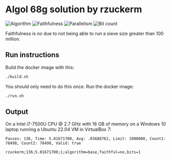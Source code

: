 # Algol 68g solution by rzuckerm

![Algorithm](https://img.shields.io/badge/Algorithm-base-green)
![Faithfulness](https://img.shields.io/badge/Faithful-no-yellowgreen)
![Parallelism](https://img.shields.io/badge/Parallel-no-green)
![Bit count](https://img.shields.io/badge/Bits-1-green)

Faithfulness is *no* due to not being able to run a sieve size greater than 100 million.

## Run instructions

Build the docker image with this:

```bash
./build.sh
```

You should only need to do this once. Run the docker image:

```bash
./run.sh
```

## Output

On a Intel i7-7500U CPU @ 2.7 GHz with 16 GB of memory on a Windows 10 laptop running
a Ubuntu 22.04 VM in VirtualBox 7:

```
Passes: 136, Time: 5.01671700, Avg: .03688762, Limit: 1000000, Count1: 78498, Count2: 78498, Valid: true

rzuckerm;136;5.01671700;1;algorithm=base,faithful=no,bits=1
```

